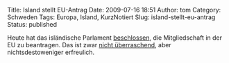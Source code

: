 Title: Island stellt EU-Antrag
Date: 2009-07-16 18:51
Author: tom
Category: Schweden
Tags: Europa, Island, KurzNotiert
Slug: island-stellt-eu-antrag
Status: published

Heute hat das isländische Parlament
[beschlossen](http://www.se2009.eu/en/meetings_news/2009/7/16/prime_minister_fredrik_reinfeldt_welcomes_iceland_s_eu_application),
die Mitgliedschaft in der EU zu beantragen. Das ist zwar [nicht
überraschend](http://www.fiket.de/2009/06/11/island-bald-in-der-eu/),
aber nichtsdestoweniger erfreulich.

